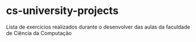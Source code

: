 # cs-university-projects
Lista de exercicios realizados durante o desenvolver das aulas da faculdade de Ciência da Computação
